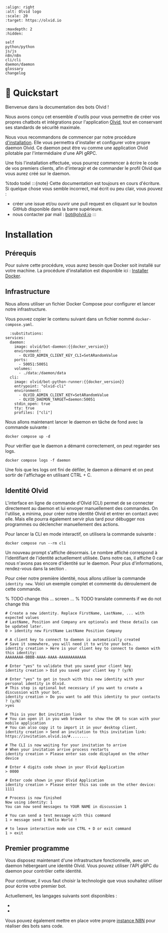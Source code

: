 ```{image} _static/images/olvid.png
:align: right
:alt: Olvid logo
:scale: 20
:target: https://olvid.io
```

```{toctree}
:maxdepth: 2
:hidden:

self
python/python
js/js
n8n/n8n
cli/cli
daemon/daemon
glossary
changelog
```

# 🚀 Quickstart

Bienvenue dans la documentation des bots Olvid !

Nous avons conçu cet ensemble d'outils pour vous permettre de créer vos propres chatbots et intégrations pour l'application [Olvid](https://olvid.io/faq/bots-olvid/), tout en conservant ses standards de sécurité maximale.

Nous vous recommandons de commencer par notre procédure [d'installation](#installation).
Elle vous permettra d'installer et configurer votre propre daemon Olvid.
Ce daemon peut être vu comme une application Olvid pilotable par l'intermédiaire d'une API gRPC.

Une fois l'installation effectuée, vous pourrez commencer à écrire le code de vos premiers clients, afin d'interagir et de commander le profil Olvid que vous aurez créé sur le daemon.

%todo todel
:::{note}
Cette documentation est toujours en cours d'écriture. Si quelque chose vous semble incorrect, mal écrit ou peu clair, vous pouvez :
- créer une issue et/ou ouvrir une pull request en cliquant sur le bouton GitHub disponible dans la barre supérieure.
- nous contacter par mail : [bot@olvid.io](mailto:bot@olvid.io)
:::

# Installation
## Prérequis

Pour suivre cette procédure, vous aurez besoin que Docker soit installé sur votre machine.
La procédure d'installation est disponible ici : [Installer Docker](https://docs.docker.com/engine/install/).

## Infrastructure

Nous allons utiliser un fichier Docker Compose pour configurer et lancer notre infrastructure.

Vous pouvez copier le contenu suivant dans un fichier nommé `docker-compose.yaml`.

```{code-block} yaml
  :substitutions:
services:
  daemon:
    image: olvid/bot-daemon:{{docker_version}}
    environment:
      - OLVID_ADMIN_CLIENT_KEY_CLI=SetARandomValue
    ports:
      - 50051:50051
    volumes:
      - ./data:/daemon/data
  cli:
    image: olvid/bot-python-runner:{{docker_version}}
    entrypoint: "olvid-cli"
    environment:
      - OLVID_ADMIN_CLIENT_KEY=SetARandomValue
      - OLVID_DAEMON_TARGET=daemon:50051
    stdin_open: true
    tty: true
    profiles: ["cli"]
```

Nous allons maintenant lancer le daemon en tâche de fond avec la commande suivante :

```shell
docker compose up -d
```

Pour vérifier que le daemon a démarré correctement, on peut regarder ses logs.

```shell
docker compose logs -f daemon
```

Une fois que les logs ont fini de défiler, le daemon a démarré et on peut sortir de l'affichage en utilisant CTRL + C.

## Identité Olvid

L'interface en ligne de commande d'Olvid (CLI) permet de se connecter directement au daemon et lui envoyer manuellement des commandes.
On l'utilise, a minima, pour créer notre identité Olvid et entrer en contact avec elle.
Mais elle pourra également servir plus tard pour débugger nos programmes ou déclencher manuellement des actions.

Pour lancer la CLI en mode interactif, on utilisera la commande suivante :

```shell
docker compose run --rm cli
```

Un nouveau prompt s'affiche désormais. Le nombre affiché correspond à l'identifiant de l'identité actuellement utilisée.
Dans notre cas, il affiche 0 car nous n'avons pas encore d'identité sur le daemon.
Pour plus d'informations, rendez-vous dans la section [](/cli/cli).

Pour créer notre première identité, nous allons utiliser la commande `identity new`.
Voici un exemple complet et commenté du déroulement de cette commande.

% TODO change this ... screen ...
% TODO translate comments if we do not change this
```shell
# Create a new identity. Replace FirstName, LastName, ... with expected values
# LastName, Position and Company are optionals and these details can be updated later.
0 > identity new FirstName LastName Position Company

# A client key to connect to daemon is automatically created
# Save it somewhere, you will need it to write your bots.
identity creation > Here is your client key to connect to daemon with this identity:
AAAAAAAA-BBBB-AAAA-AAAA-AAAAAAAAAAAA

# Enter "yes" to validate that you saved your client key
identity creation > Did you saved your client key ? (y/N)

# Enter "yes" to get in touch with this new identity with your personal identity in Olvid.
# This step is optional but necessary if you want to create a discussion with your bot.
identity creation > Do you want to add this identity to your contacts ? (y/N)
>yes

# This is your Bot invitation link
# You can open it in you web browser to show the QR to scan with your mobile application
# You can also copy it to import it in your desktop client.
identity creation > Send an invitation to this invitation link: https://invitation.olvid.io/#........

# The CLI is now waiting for your invitation to arrive
# When your invitation arrive process restarts 
identity creation > Please enter sas code displayed on the other device

# Enter 4 digits code shown in your Olvid Application 
> 0000

# Enter code shown in your Olvid Application
identity creation > Please enter this sas code on the other device: 1111

# Process is now finished
Now using identity: 1
You can now send messages to YOUR NAME in discussion 1

# You can send a test message with this command
1 > message send 1 Hello World !

# to leave interactive mode use CTRL + D or exit command
1 > exit
```

## Premier programme

Vous disposez maintenant d'une infrastructure fonctionnelle, avec un daemon hébergeant une identité Olvid.
Vous pouvez utiliser l'API gRPC du daemon pour contrôler cette identité.

Pour continuer, il vous faut choisir la technologie que vous souhaitez utiliser pour écrire votre premier bot.

Actuellement, les langages suivants sont disponibles :

- [](python/python)
- [](js/js)

Vous pouvez également mettre en place votre propre [instance N8N](n8n/n8n.md) pour réaliser des bots sans code.
